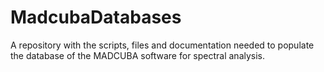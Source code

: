 # MadcubaDatabases
A repository with the scripts, files and documentation needed to populate the database of the MADCUBA software for spectral analysis. 
